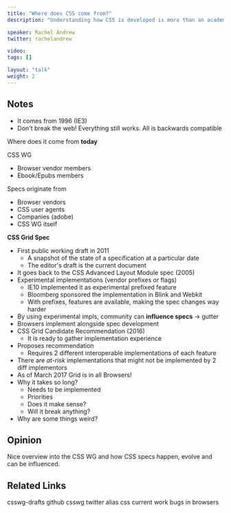 ```yaml
---
title: "Where does CSS come from?"
description: "Understanding how CSS is developed is more than an academic exercise. It gives you a way of understanding why things are weird, which is a good starting point to avoiding or fixing weirdness. It can give you an early heads up as to what might be happening in the very near future. It also opens up an opportunity to be part of the process, to contribute to CSS - just like any open source project. Then once we have new CSS on the horizon, we can all be part of encouraging browser vendors to ship it!"

speaker: Rachel Andrew
twitter: rachelandrew

video:
tags: []

layout: "talk"
weight: 2
---
```


<article id="1">

## Notes

* It comes from 1996 (IE3)
* Don't break the web! Everything still works. All is backwards compatible

Where does it come from **today**

CSS WG
* Browser vendor members
* Ebook/Epubs members

Specs originate from
* Browser vendors
* CSS user agents
* Companies (adobe)
* CSS WG itself

**CSS Grid Spec**
* First public working draft in 2011
	* A snapshot of the state of a specification at a particular date
	* The editor's draft is the current document
* It goes back to the CSS Advanced Layout Module spec (2005)
* Experimental implementations (vendor prefixes or flags)
	* IE10 implemented it as experimental prefixed feature
	* Bloomberg sponsored the implementation in Blink and Webkit
	* With prefixes, features are available, making the spec changes way harder
* By using experimental impls, community can **influence specs** -> gutter
* Browsers implement alongside spec development
* CSS Grid Candidate Recommendation (2016)
	* It is ready to gather implementation experience
* Proposes recommendation
	* Requires 2 different interoperable implementations of each feature
* There are _at-risk_ implementations that might not be implemented by 2 diff implementors
* As of March 2017 Grid is in all Browsers!
* Why it takes so long?
	* Needs to be implemented
	* Priorities
	* Does it make sense?
	* Will it break anything?
* Why are some things weird?

</article>

<article id="2">

## Opinion

Nice overview into the CSS WG and how CSS specs happen, evolve and can be influenced.

</article>

<article id="3">

## Related Links

csswg-drafts github
csswg twitter alias
css current work
bugs in browsers

</article>